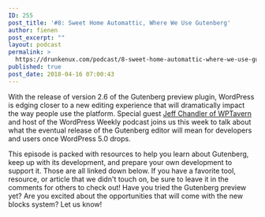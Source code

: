 ```yaml
---
ID: 255
post_title: '#8: Sweet Home Automattic, Where We Use Gutenberg'
author: fienen
post_excerpt: ""
layout: podcast
permalink: >
  https://drunkenux.com/podcast/8-sweet-home-automattic-where-we-use-gutenberg/
published: true
post_date: 2018-04-16 07:00:43
---
```

With the release of version 2.6 of the Gutenberg preview plugin, WordPress is edging closer to a new editing experience that will dramatically impact the way people use the platform. Special guest <a href="https://wptavern.com/">Jeff Chandler of WPTavern</a> and host of the WordPress Weekly podcast joins us this week to talk about what the eventual release of the Gutenberg editor will mean for developers and users once WordPress 5.0 drops.

This episode is packed with resources to help you learn about Gutenberg, keep up with its development, and prepare your own development to support it. Those are all linked down below. If you have a favorite tool, resource, or article that we didn't touch on, be sure to leave it in the comments for others to check out! Have you tried the Gutenberg preview yet? Are you excited about the opportunities that will come with the new blocks system? Let us know!